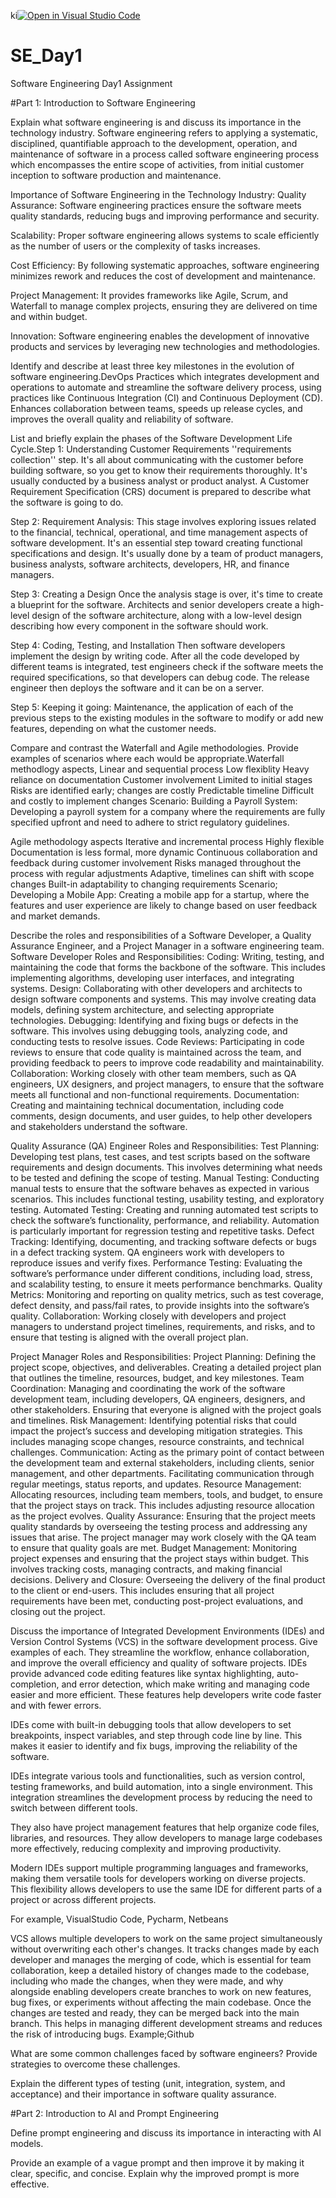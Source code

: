 ki[![Open in Visual Studio Code](https://classroom.github.com/assets/open-in-vscode-2e0aaae1b6195c2367325f4f02e2d04e9abb55f0b24a779b69b11b9e10269abc.svg)](https://classroom.github.com/online_ide?assignment_repo_id=15577614&assignment_repo_type=AssignmentRepo)
# SE_Day1
Software Engineering Day1 Assignment

#Part 1: Introduction to Software Engineering

Explain what software engineering is and discuss its importance in the technology industry.
Software engineering refers to applying a systematic, disciplined, quantifiable approach to the development, operation, and maintenance of software in a process called software engineering process which encompasses the entire scope of activities, from initial customer inception to software production and maintenance.

Importance of Software Engineering in the Technology Industry: Quality Assurance: Software engineering practices ensure the software meets quality standards, reducing bugs and improving performance and security.

Scalability: Proper software engineering allows systems to scale efficiently as the number of users or the complexity of tasks increases.

Cost Efficiency: By following systematic approaches, software engineering minimizes rework and reduces the cost of development and maintenance.

Project Management: It provides frameworks like Agile, Scrum, and Waterfall to manage complex projects, ensuring they are delivered on time and within budget.

Innovation: Software engineering enables the development of innovative products and services by leveraging new technologies and methodologies.

Identify and describe at least three key milestones in the evolution of software engineering.DevOps Practices which integrates development and operations to automate and streamline the software delivery process, using practices like Continuous Integration (CI) and Continuous Deployment (CD). Enhances collaboration between teams, speeds up release cycles, and improves the overall quality and reliability of software.


List and briefly explain the phases of the Software Development Life Cycle.Step 1: Understanding Customer Requirements ''requirements collection'' step. It's all about communicating with the customer before building software, so you get to know their requirements thoroughly. It's usually conducted by a business analyst or product analyst. A Customer Requirement Specification (CRS) document is prepared to describe what the software is going to do.

Step 2: Requirement Analysis: This stage involves exploring issues related to the financial, technical, operational, and time management aspects of software development. It's an essential step toward creating functional specifications and design. It's usually done by a team of product managers, business analysts, software architects, developers, HR, and finance managers.

Step 3: Creating a Design Once the analysis stage is over, it's time to create a blueprint for the software. Architects and senior developers create a high-level design of the software architecture, along with a low-level design describing how every component in the software should work.

Step 4: Coding, Testing, and Installation Then software developers implement the design by writing code. After all the code developed by different teams is integrated, test engineers check if the software meets the required specifications, so that developers can debug code. The release engineer then deploys the software and it can be on a server.

Step 5: Keeping it going: Maintenance, the application of each of the previous steps to the existing modules in the software to modify or add new features, depending on what the customer needs.


Compare and contrast the Waterfall and Agile methodologies. Provide examples of scenarios where each would be appropriate.Waterfall methodlogy aspects, Linear and sequential process Low flexiblity Heavy reliance on documentation Customer involvement Limited to initial stages Risks are identified early; changes are costly Predictable timeline Difficult and costly to implement changes Scenario: Building a Payroll System: Developing a payroll system for a company where the requirements are fully specified upfront and need to adhere to strict regulatory guidelines.

Agile methodology aspects Iterative and incremental process Highly flexible Documentation is less formal, more dynamic Continuous collaboration and feedback during customer involvement Risks managed throughout the process with regular adjustments Adaptive, timelines can shift with scope changes Built-in adaptability to changing requirements Scenario; Developing a Mobile App: Creating a mobile app for a startup, where the features and user experience are likely to change based on user feedback and market demands.


Describe the roles and responsibilities of a Software Developer, a Quality Assurance Engineer, and a Project Manager in a software engineering team.
Software Developer Roles and Responsibilities: Coding: Writing, testing, and maintaining the code that forms the backbone of the software. This includes implementing algorithms, developing user interfaces, and integrating systems. Design: Collaborating with other developers and architects to design software components and systems. This may involve creating data models, defining system architecture, and selecting appropriate technologies. Debugging: Identifying and fixing bugs or defects in the software. This involves using debugging tools, analyzing code, and conducting tests to resolve issues. Code Reviews: Participating in code reviews to ensure that code quality is maintained across the team, and providing feedback to peers to improve code readability and maintainability. Collaboration: Working closely with other team members, such as QA engineers, UX designers, and project managers, to ensure that the software meets all functional and non-functional requirements. Documentation: Creating and maintaining technical documentation, including code comments, design documents, and user guides, to help other developers and stakeholders understand the software.

Quality Assurance (QA) Engineer Roles and Responsibilities: Test Planning: Developing test plans, test cases, and test scripts based on the software requirements and design documents. This involves determining what needs to be tested and defining the scope of testing. Manual Testing: Conducting manual tests to ensure that the software behaves as expected in various scenarios. This includes functional testing, usability testing, and exploratory testing. Automated Testing: Creating and running automated test scripts to check the software’s functionality, performance, and reliability. Automation is particularly important for regression testing and repetitive tasks. Defect Tracking: Identifying, documenting, and tracking software defects or bugs in a defect tracking system. QA engineers work with developers to reproduce issues and verify fixes. Performance Testing: Evaluating the software’s performance under different conditions, including load, stress, and scalability testing, to ensure it meets performance benchmarks. Quality Metrics: Monitoring and reporting on quality metrics, such as test coverage, defect density, and pass/fail rates, to provide insights into the software’s quality. Collaboration: Working closely with developers and project managers to understand project timelines, requirements, and risks, and to ensure that testing is aligned with the overall project plan.

Project Manager Roles and Responsibilities: Project Planning: Defining the project scope, objectives, and deliverables. Creating a detailed project plan that outlines the timeline, resources, budget, and key milestones. Team Coordination: Managing and coordinating the work of the software development team, including developers, QA engineers, designers, and other stakeholders. Ensuring that everyone is aligned with the project goals and timelines. Risk Management: Identifying potential risks that could impact the project’s success and developing mitigation strategies. This includes managing scope changes, resource constraints, and technical challenges. Communication: Acting as the primary point of contact between the development team and external stakeholders, including clients, senior management, and other departments. Facilitating communication through regular meetings, status reports, and updates. Resource Management: Allocating resources, including team members, tools, and budget, to ensure that the project stays on track. This includes adjusting resource allocation as the project evolves. Quality Assurance: Ensuring that the project meets quality standards by overseeing the testing process and addressing any issues that arise. The project manager may work closely with the QA team to ensure that quality goals are met. Budget Management: Monitoring project expenses and ensuring that the project stays within budget. This involves tracking costs, managing contracts, and making financial decisions. Delivery and Closure: Overseeing the delivery of the final product to the client or end-users. This includes ensuring that all project requirements have been met, conducting post-project evaluations, and closing out the project.

Discuss the importance of Integrated Development Environments (IDEs) and Version Control Systems (VCS) in the software development process. Give examples of each.
They streamline the workflow, enhance collaboration, and improve the overall efficiency and quality of software projects. IDEs provide advanced code editing features like syntax highlighting, auto-completion, and error detection, which make writing and managing code easier and more efficient. These features help developers write code faster and with fewer errors.

IDEs come with built-in debugging tools that allow developers to set breakpoints, inspect variables, and step through code line by line. This makes it easier to identify and fix bugs, improving the reliability of the software.

IDEs integrate various tools and functionalities, such as version control, testing frameworks, and build automation, into a single environment. This integration streamlines the development process by reducing the need to switch between different tools.

They also have project management features that help organize code files, libraries, and resources. They allow developers to manage large codebases more effectively, reducing complexity and improving productivity.

Modern IDEs support multiple programming languages and frameworks, making them versatile tools for developers working on diverse projects. This flexibility allows developers to use the same IDE for different parts of a project or across different projects.

For example, VisualStudio Code, Pycharm, Netbeans

VCS allows multiple developers to work on the same project simultaneously without overwriting each other's changes. It tracks changes made by each developer and manages the merging of code, which is essential for team collaboration, keep a detailed history of changes made to the codebase, including who made the changes, when they were made, and why alongside enabling developers create branches to work on new features, bug fixes, or experiments without affecting the main codebase. Once the changes are tested and ready, they can be merged back into the main branch. This helps in managing different development streams and reduces the risk of introducing bugs. Example;Github

What are some common challenges faced by software engineers? Provide strategies to overcome these challenges.


Explain the different types of testing (unit, integration, system, and acceptance) and their importance in software quality assurance.


#Part 2: Introduction to AI and Prompt Engineering


Define prompt engineering and discuss its importance in interacting with AI models.


Provide an example of a vague prompt and then improve it by making it clear, specific, and concise. Explain why the improved prompt is more effective.
